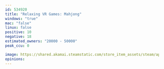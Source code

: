 ```yaml
---
id: 534920
title: "Relaxing VR Games: Mahjong"
windows: "true"
mac: "false"
linux: false
positive: 10
negative: 18
estimated_owners: "20000 - 50000"
peak_ccu: 0

image: https://shared.akamai.steamstatic.com/store_item_assets/steam/apps/534920/header.jpg?t=1562776115
opinions:
---
```

